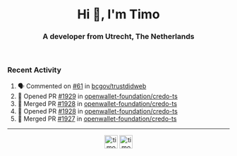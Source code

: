 <h1 align="center">Hi 👋, I'm Timo</h1>
<h3 align="center">A developer from Utrecht, The Netherlands</h3>
<br/>
<!-- https://github.com/rahuldkjain/github-profile-readme-generator --!>

<!--  <p align="left"><img src="https://github-readme-stats.vercel.app/api?username=timoglastra&show_icons=true&count_private=true&" alt="timoglastra" /></p> --!>

<!--
Github language stats
<p align="left"><img src="https://github-readme-stats.vercel.app/api/top-langs/?username=timoglastra&layout=compact" alt="timoglastra" /><p>
-->

<!-- Codestats language stats -->
<!-- <p align="left"><img src="https://codestats-readme.vercel.app/api/top-langs/?username=timoglastra&layout=compact&language_count=12" alt="timoglastra" /><p>    --!>
  
<h3>Recent Activity</h3>

<!--START_SECTION:activity-->
1. 🗣 Commented on [#61](https://github.com/bcgov/trustdidweb/issues/61#issuecomment-2198483377) in [bcgov/trustdidweb](https://github.com/bcgov/trustdidweb)
2. 💪 Opened PR [#1929](https://github.com/openwallet-foundation/credo-ts/pull/1929) in [openwallet-foundation/credo-ts](https://github.com/openwallet-foundation/credo-ts)
3. 🎉 Merged PR [#1928](https://github.com/openwallet-foundation/credo-ts/pull/1928) in [openwallet-foundation/credo-ts](https://github.com/openwallet-foundation/credo-ts)
4. 💪 Opened PR [#1928](https://github.com/openwallet-foundation/credo-ts/pull/1928) in [openwallet-foundation/credo-ts](https://github.com/openwallet-foundation/credo-ts)
5. 🎉 Merged PR [#1927](https://github.com/openwallet-foundation/credo-ts/pull/1927) in [openwallet-foundation/credo-ts](https://github.com/openwallet-foundation/credo-ts)
<!--END_SECTION:activity-->

---

<p align="center">
<a href="https://twitter.com/timoglastra" target="blank"><img align="center" src="https://cdn.jsdelivr.net/npm/simple-icons@3.0.1/icons/twitter.svg" alt="timoglastra" height="30" width="30" /></a>
<a href="https://linkedin.com/in/timoglastra" target="blank"><img align="center" src="https://cdn.jsdelivr.net/npm/simple-icons@3.0.1/icons/linkedin.svg" alt="timoglastra" height="30" width="30" /></a>
</p>



